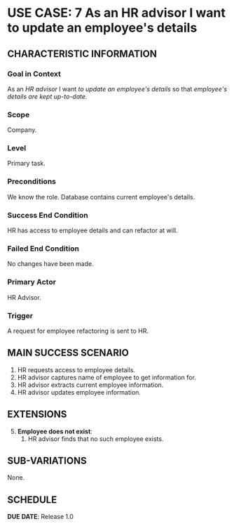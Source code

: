 # USE CASE: 7 As an HR advisor I want to update an employee's details

## CHARACTERISTIC INFORMATION

### Goal in Context

As an *HR advisor* I want *to update an employee's details* so that *employee's details are kept up-to-date.*

### Scope

Company.

### Level

Primary task.

### Preconditions

We know the role.  Database contains current employee's details.

### Success End Condition

HR has access to employee details and can refactor at will.

### Failed End Condition

No changes have been made.

### Primary Actor

HR Advisor.

### Trigger

A request for employee refactoring is sent to HR.

## MAIN SUCCESS SCENARIO

1. HR requests access to employee details.
2. HR advisor captures name of employee to get information for.
3. HR advisor extracts current employee information.
4. HR advisor updates employee information.

## EXTENSIONS

5. **Employee does not exist**:
    1. HR advisor finds that no such employee exists.

## SUB-VARIATIONS

None.

## SCHEDULE

**DUE DATE**: Release 1.0
